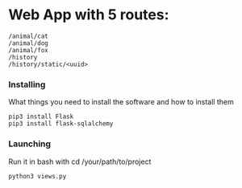 # Web App with 5 routes:
```
/animal/cat
/animal/dog
/animal/fox
/history
/history/static/<uuid>
```
### Installing
What things you need to install the software and how to install them

```
pip3 install Flask
pip3 install flask-sqlalchemy
```

### Launching
Run it in bash with cd /your/path/to/project

```
python3 views.py
```


